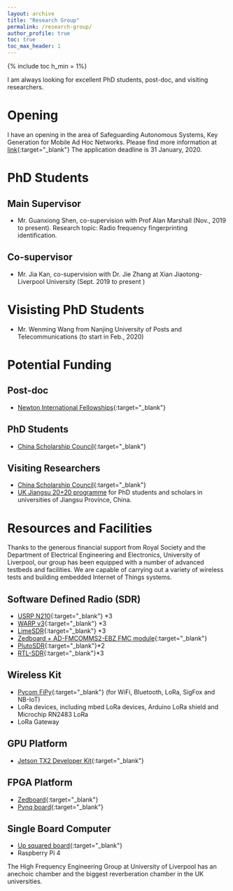 ```yaml
---
layout: archive
title: "Research Group"
permalink: /research-group/
author_profile: true
toc: true
toc_max_header: 1
---
```


{% include toc h_min = 1%}

I am always looking for excellent PhD students, post-doc, and visiting researchers.

# Opening
I have an opening in the area of Safeguarding Autonomous Systems, Key Generation for Mobile Ad Hoc Networks. Please find more information at [link](https://www.liverpool.ac.uk/study/postgraduate-research/studentships/key-generation-for-mobile-ad-hoc-networks/){:target="_blank"} The application deadline is 31 January, 2020.

# PhD Students
## Main Supervisor
* Mr. Guanxiong Shen, co-supervision with Prof Alan Marshall (Nov., 2019 to present). Research topic: Radio frequency fingerprinting identification.

## Co-supervisor
* Mr. Jia Kan, co-supervision with Dr. Jie Zhang at Xian Jiaotong-Liverpool University (Sept. 2019 to present )

# Visisting PhD Students
* Mr. Wenming Wang from Nanjing University of Posts and Telecommunications (to start in Feb., 2020)

# Potential Funding
## Post-doc
* [Newton International Fellowships](https://royalsociety.org/grants-schemes-awards/grants/newton-international/){:target="_blank"}

## PhD Students
* [China Scholarship Council](https://www.liverpool.ac.uk/study/postgraduate-research/fees-and-funding/scholarships-and-awards/the-university-of-liverpool-and-china-scholarship-council-awards/){:target="_blank"}

## Visiting Researchers
* [China Scholarship Council](https://www.liverpool.ac.uk/study/postgraduate-research/fees-and-funding/scholarships-and-awards/the-university-of-liverpool-and-china-scholarship-council-awards/){:target="_blank"}
* [UK Jiangsu 20+20 programme](https://junqing-zhang.github.io/posts/2019/04/blog-post-uk-jiangsu-collaboration/) for PhD students and scholars in universities of Jiangsu Province, China.

# Resources and Facilities
Thanks to the generous financial support from Royal Society and the Department of Electrical Engineering and Electronics, University of Liverpool, our group has been equipped with a number of advanced testbeds and facilities. We are capable of carrying out a variety of wireless tests and building embedded Internet of Things systems.

## Software Defined Radio (SDR)
* [USRP N210](https://www.ettus.com/all-products/un210-kit/){:target="_blank"} *3
* [WARP v3](https://www.warpproject.org/trac){:target="_blank"} *3
* [LimeSDR](https://www.crowdsupply.com/lime-micro/limesdr){:target="_blank"} *3
* [Zedboard + AD-FMCOMMS2-EBZ FMC module](http://zedboard.org/product/zedboard-sdr-ii-evaluation-kit){:target="_blank"}
* [PlutoSDR](https://www.analog.com/en/design-center/evaluation-hardware-and-software/evaluation-boards-kits/adalm-pluto.html){:target="_blank"}*2
* [RTL-SDR](https://www.rtl-sdr.com/about-rtl-sdr/){:target="_blank"}*3

## Wireless Kit
* [Pycom FiPy](https://pycom.io/product/fipy/){:target="_blank"} (for WiFi, Bluetooth, LoRa, SigFox and NB-IoT)
* LoRa devices, including mbed LoRa devices, Arduino LoRa shield and Microchip RN2483 LoRa
* LoRa Gateway


## GPU Platform
* [Jetson TX2 Developer Kit](https://developer.nvidia.com/embedded/jetson-tx2-developer-kit){:target="_blank"}

## FPGA Platform
* [Zedboard](http://zedboard.org/product/zedboard){:target="_blank"}
* [Pynq board](http://www.pynq.io/){:target="_blank"}

## Single Board Computer
* [Up squared board](https://up-board.org/upsquared/specifications/){:target="_blank"}
* Raspberry Pi 4

The High Frequency Engineering Group at University of Liverpool has an anechoic chamber and the biggest reverberation chamber in the UK universities.
